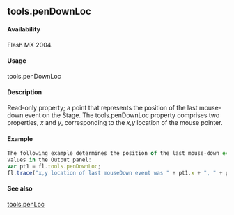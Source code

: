 ## tools.penDownLoc

#### Availability

Flash MX 2004.

#### Usage

tools.penDownLoc

#### Description

Read-only property; a point that represents the position of the last mouse-down event on the Stage. The tools.penDownLoc property comprises two properties, *x* and *y*, corresponding to the *x,y* location of the mouse pointer.

#### Example

```javascript
The following example determines the position of the last mouse-down event on the Stage and displays the *x* and *y*
values in the Output panel:
var pt1 = fl.tools.penDownLoc;
fl.trace("x,y location of last mouseDown event was " + pt1.x + ", " + pt1.y)

```
#### See also

[tools.penLoc](#!AdobeDocs/developers-animatesdk-docs/test/Tools_object/tools7.md)

<span id="tools.penLoc" class="anchor"></span>
